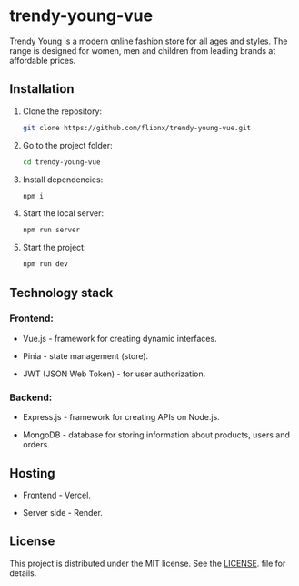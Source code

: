 # trendy-young-vue

Trendy Young is a modern online fashion store for all ages and styles. The range is designed for women, men and children from leading brands at affordable prices.

## Installation

1. Clone the repository:  
   ```bash
   git clone https://github.com/flionx/trendy-young-vue.git
2. Go to the project folder:
   ```bash
   cd trendy-young-vue
   ```
3. Install dependencies:
   ```bash
   npm i
   ```
3. Start the local server:
   ```bash
   npm run server
   ```
4. Start the project:
   ```bash
   npm run dev
   ```

## Technology stack

### Frontend:

- Vue.js - framework for creating dynamic interfaces.

- Pinia - state management (store).

- JWT (JSON Web Token) - for user authorization.

### Backend:

- Express.js - framework for creating APIs on Node.js.

- MongoDB - database for storing information about products, users and orders.

## Hosting

- Frontend - Vercel.

- Server side - Render.

## License  

This project is distributed under the MIT license. See the [LICENSE](LICENSE). file for details.

